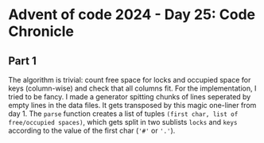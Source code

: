 # Advent of code 2024 - Day 25: Code Chronicle

## Part 1

The algorithm is trivial: count free space for locks and occupied space for keys (column-wise) and check that all columns fit.
For the implementation, I tried to be fancy. I made a generator spitting chunks of lines seperated by empty lines in the data files. It gets transposed by this magic one-liner from day 1.
The `parse` function creates a list of tuples `(first char, list of free/occupied spaces)`, which gets split in two sublists `locks` and `keys` according to the value of the first char (`'#'` or `'.'`).
